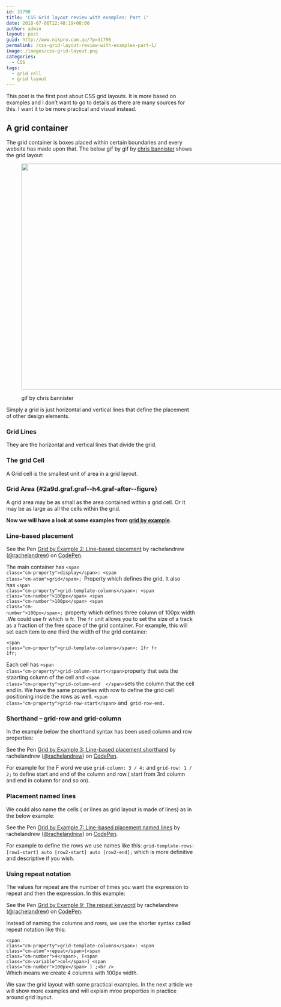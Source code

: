 ```yaml
---
id: 31798
title: 'CSS Grid layout review with examples: Part 1'
date: 2018-07-06T22:48:19+00:00
author: admin
layout: post
guid: http://www.nikpro.com.au/?p=31798
permalink: /css-grid-layout-review-with-examples-part-1/
image: /images/css-grid-layout.png
categories:
  - CSS
tags:
  - grid cell
  - grid layout
---
```

This post is the first post about CSS grid layouts. It is more based on examples and I don&#8217;t want to go to details as there are many sources for this. I want it to be more practical and visual instead.

## A grid container

The grid container is boxes placed within certain boundaries and every website has made upon that. The below gif by gif by <a class="markup--anchor markup--figure-anchor" href="https://dribbble.com/bnistr" target="_blank" rel="nofollow noopener noreferrer" data-href="https://dribbble.com/bnistr">chris bannister</a> shows the grid layout:<figure id="attachment_31800" aria-describedby="caption-attachment-31800" style="width: 800px" class="wp-caption aligncenter">

<img class="wp-image-31800 size-full" src="http://www.nikpro.com.auchis-bannister.gif" alt="" width="800" height="600" /> <figcaption id="caption-attachment-31800" class="wp-caption-text">gif by chris bannister</figcaption></figure> 

Simply a grid is just horizontal and vertical lines that define the placement of other design elements.

### Grid Lines

They are the horizontal and vertical lines that divide the grid.

### The grid Cell

A Grid cell is the smallest unit of area in a grid layout.

### Grid Area {#2a9d.graf.graf--h4.graf-after--figure}

<p id="1573" class="graf graf--p graf-after--h4">
  A grid area may be as small as the area contained within a grid cell. Or it may be as large as all the cells within the grid.
</p>

**Now we will have a look at some examples from <a href="https://gridbyexample.com/examples/" target="_blank" rel="noopener noreferrer">grid by example</a>.**

### Line-based placement

<p class="codepen" data-height="265" data-theme-id="0" data-slug-hash="RPXNod" data-default-tab="css,result" data-user="rachelandrew" data-embed-version="2" data-pen-title="Grid by Example 2: Line-based placement">
  See the Pen <a href="https://codepen.io/rachelandrew/pen/RPXNod/">Grid by Example 2: Line-based placement</a> by rachelandrew (<a href="https://codepen.io/rachelandrew">@rachelandrew</a>) on <a href="https://codepen.io">CodePen</a>.
</p>



The main container has <code id="actual-css-code" class=" cm-s-default" data-lang="css" data-og-lang="css" data-alt-lang="css">&lt;span class="cm-property">display&lt;/span>: &lt;span class="cm-atom">grid&lt;/span>; </code>Property which defines the grid. It also has <code id="actual-css-code" class=" cm-s-default" data-lang="css" data-og-lang="css" data-alt-lang="css">&lt;span class="cm-property">grid-template-columns&lt;/span>: &lt;span class="cm-number">100px&lt;/span> &lt;span class="cm-number">100px&lt;/span> &lt;span class="cm-number">100px&lt;/span>; </code>property which defines three column of 100px width.We could use fr which is fr. The `fr` unit allows you to set the size of a track as a fraction of the free space of the grid container. For example, this will set each item to one third the width of the grid container:

<code id="actual-css-code" class=" cm-s-default" data-lang="css" data-og-lang="css" data-alt-lang="css">&lt;span class="cm-property">grid-template-columns&lt;/span>: 1fr fr 1fr;</code>

Each cell has <code id="actual-css-code" class=" cm-s-default" data-lang="css" data-og-lang="css" data-alt-lang="css">&lt;span class="cm-property">grid-column-start&lt;/span></code>property that sets the staarting column of the cell and <code id="actual-css-code" class=" cm-s-default" data-lang="css" data-og-lang="css" data-alt-lang="css">&lt;span class="cm-property">grid-column-end  &lt;/span></code>sets the column that the cell end in. We have the same properties with row to define the grid cell positioning inside the rows as well. <code id="actual-css-code" class=" cm-s-default" data-lang="css" data-og-lang="css" data-alt-lang="css">&lt;span class="cm-property">grid-row-start&lt;/span></code> and  `grid-row-end.`

### Shorthand &#8211; grid-row and grid-column

In the example below the shorthand syntax has been used column and row properties:

<p class="codepen" data-height="265" data-theme-id="0" data-slug-hash="VLoYPV" data-default-tab="css,result" data-user="rachelandrew" data-embed-version="2" data-pen-title="Grid by Example 3: Line-based placement shorthand">
  See the Pen <a href="https://codepen.io/rachelandrew/pen/VLoYPV/">Grid by Example 3: Line-based placement shorthand</a> by rachelandrew (<a href="https://codepen.io/rachelandrew">@rachelandrew</a>) on <a href="https://codepen.io">CodePen</a>.
</p>



For example for the F word we use `grid-column: 3 / 4;` and `grid-row: 1 / 2;` to define start and end of the column and row.( start from 3rd column and end in column for and so on).

### Placement named lines

We could also name the cells ( or lines as grid layout is made of lines) as in the below example:

<p class="codepen" data-height="265" data-theme-id="0" data-slug-hash="yNmyoM" data-default-tab="css,result" data-user="rachelandrew" data-embed-version="2" data-pen-title="Grid by Example 7: Line-based placement named lines">
  See the Pen <a href="https://codepen.io/rachelandrew/pen/yNmyoM/">Grid by Example 7: Line-based placement named lines</a> by rachelandrew (<a href="https://codepen.io/rachelandrew">@rachelandrew</a>) on <a href="https://codepen.io">CodePen</a>.
</p>



For example to define the rows we use names like this: `grid-template-rows: [row1-start] auto [row2-start] auto [row2-end];` which is more definitive and descriptive if you wish.

### Using repeat notation

The values for repeat are the number of times you want the expression to repeat and then the expression. In this example:

<p class="codepen" data-height="265" data-theme-id="0" data-slug-hash="yNmyPb" data-default-tab="css,result" data-user="rachelandrew" data-embed-version="2" data-pen-title="Grid by Example 9: The repeat keyword">
  See the Pen <a href="https://codepen.io/rachelandrew/pen/yNmyPb/">Grid by Example 9: The repeat keyword</a> by rachelandrew (<a href="https://codepen.io/rachelandrew">@rachelandrew</a>) on <a href="https://codepen.io">CodePen</a>.
</p>



Instead of naming the columns and rows, we use the shorter syntax called repeat notation like this:

<code id="actual-css-code" class=" cm-s-default" data-lang="css" data-og-lang="css" data-alt-lang="css">&lt;span class="cm-property">grid-template-columns&lt;/span>: &lt;span class="cm-atom">repeat&lt;/span>(&lt;span class="cm-number">4&lt;/span>, [&lt;span class="cm-variable">col&lt;/span>] &lt;span class="cm-number">100px&lt;/span> ) ;&lt;br />
</code>  
Which means we create 4 columns with 100px width.

We saw the grid layout with some practical examples. In the next article we will show more examples and will explain mroe properties in practice around grid layout. 